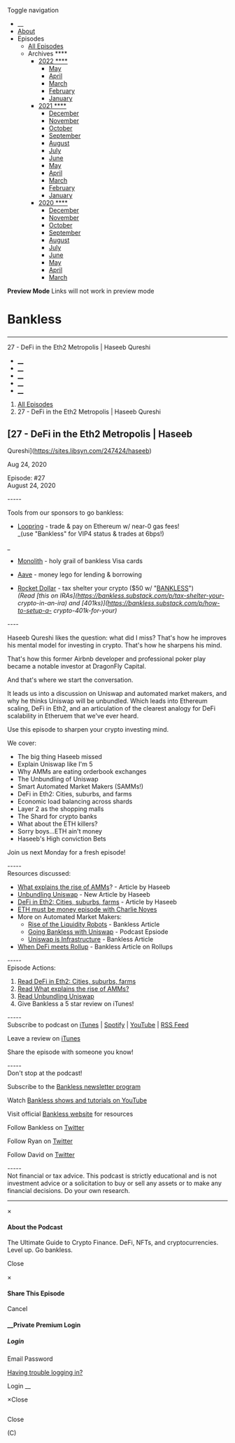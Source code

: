 Toggle navigation [](/247424 "Home Page")

  * __
  * [About]()
  * Episodes 
    * [All Episodes](/247424)
    * Archives ****
      * [2022 ****](/247424/2022)
        * [May](/247424/2022/05)
        * [April](/247424/2022/04)
        * [March](/247424/2022/03)
        * [February](/247424/2022/02)
        * [January](/247424/2022/01)
      * [2021 ****](/247424/2021)
        * [December](/247424/2021/12)
        * [November](/247424/2021/11)
        * [October](/247424/2021/10)
        * [September](/247424/2021/09)
        * [August](/247424/2021/08)
        * [July](/247424/2021/07)
        * [June](/247424/2021/06)
        * [May](/247424/2021/05)
        * [April](/247424/2021/04)
        * [March](/247424/2021/03)
        * [February](/247424/2021/02)
        * [January](/247424/2021/01)
      * [2020 ****](/247424/2020)
        * [December](/247424/2020/12)
        * [November](/247424/2020/11)
        * [October](/247424/2020/10)
        * [September](/247424/2020/09)
        * [August](/247424/2020/08)
        * [July](/247424/2020/07)
        * [June](/247424/2020/06)
        * [May](/247424/2020/05)
        * [April](/247424/2020/04)
        * [March](/247424/2020/03)

**Preview Mode** Links will not work in preview mode

# Bankless

###

* * *

27 - DeFi in the Eth2 Metropolis | Haseeb Qureshi

  * [__](http://twitter.com/banklesshq "Visit Us on Twitter")
  * [__](mailto:ryan@mythos.capital "Email This Podcast")
  * [__](http://feeds.libsyn.com/247424/rss "Subscribe to RSS Feed")
  * [__](https://podcasts.apple.com/us/podcast/bankless/id1499409058?ls=1 "Listen on Apple Podcasts")
  * [__](https://open.spotify.com/show/41TNnXSv5ExcQSzEGLlGhy "Listen on Spotify")

  1. [All Episodes](/247424)
  2. 27 - DeFi in the Eth2 Metropolis | Haseeb Qureshi

## [27 - DeFi in the Eth2 Metropolis | Haseeb
Qureshi](https://sites.libsyn.com/247424/haseeb)

Aug 24, 2020

Episode: #27  
August 24, 2020

\-----

Tools from our sponsors to go bankless:

  * [Loopring](https://bankless.cc/loopring-VIP) \- trade & pay on Ethereum w/ near-0 gas fees!  
_(use "Bankless" for VIP4 status & trades at 6bps!)  
  
_

  * [Monolith](https://bankless.cc/3e2TG4E) \- holy grail of bankless Visa cards  
  

  * [Aave](https://bankless.cc/aave) \- money lego for lending & borrowing  
  

  * [Rocket Dollar](https://bankless.cc/2C57MVW) \- tax shelter your crypto ($50 w/ "[BANKLESS](https://bankless.cc/2C57MVW)")  
_(Read  [this on IRAs](https://bankless.substack.com/p/tax-shelter-your-
crypto-in-an-ira) and [401ks)](https://bankless.substack.com/p/how-to-setup-a-
crypto-401k-for-your)_

\----

Haseeb Qureshi likes the question: what did I miss? That's how he improves his
mental model for investing in crypto. That's how he sharpens his mind.

That's how this former Airbnb developer and professional poker play became a
notable investor at DragonFly Capital.

And that's where we start the conversation.

It leads us into a discussion on Uniswap and automated market makers, and why
he thinks Uniswap will be unbundled. Which leads into Ethereum scaling, DeFi
in Eth2, and an articulation of the clearest analogy for DeFi scalability in
Etheruem that we've ever heard.

Use this episode to sharpen your crypto investing mind.

We cover:

  * The big thing Haseeb missed
  * Explain Uniswap like I'm 5
  * Why AMMs are eating orderbook exchanges
  * The Unbundling of Uniswap
  * Smart Automated Market Makers (SAMMs!)
  * DeFi in Eth2: Cities, suburbs, and farms
  * Economic load balancing across shards
  * Layer 2 as the shopping malls
  * The Shard for crypto banks
  * What about the ETH killers?
  * Sorry boys...ETH ain't money
  * Haseeb's High conviction Bets

Join us next Monday for a fresh episode!

\-----  
Resources discussed:

  * [ What explains the rise of AMMs](https://medium.com/dragonfly-research/what-explains-the-rise-of-amms-7d008af1c399)? - Article by Haseeb
  * [ Unbundling Uniswap](https://medium.com/dragonfly-research/unbundling-uniswap-the-future-of-on-chain-market-making-1c7d6948d570) \- New Article by Haseeb
  * [ DeFi in Eth2: Cities, suburbs, farms](https://bankless.substack.com/p/defi-in-eth2-cities-suburbs-farms) \- Article by Haseeb
  * [ ETH must be money episode with Charlie Noyes](http://podcast.banklesshq.com/26-eth-has-to-be-money-charlie-noyes)
  * More on Automated Market Makers:
    * [Rise of the Liquidity Robots](https://bankless.substack.com/p/rise-of-the-liquidity-robots-) \- Bankless Article
    * [ Going Bankless with Uniswap](https://bankless.substack.com/p/10-going-bankless-with-uniswap-caleb) \- Podcast Epsiode
    * [Uniswap is Infrastructure](https://bankless.substack.com/p/uniswap-is-infrastructure) \- Bankless Article
  * [When DeFi meets Rollup](https://bankless.substack.com/p/when-defi-meets-rollup) \- Bankless Article on Rollups

\-----  
Episode Actions:

  1. [ Read DeFi in Eth2: Cities, suburbs, farms](https://bankless.substack.com/p/defi-in-eth2-cities-suburbs-farms)
  2. [ Read What explains the rise of AMMs?](https://medium.com/dragonfly-research/what-explains-the-rise-of-amms-7d008af1c399)
  3. [ Read Unbundling Uniswap](https://medium.com/dragonfly-research/unbundling-uniswap-the-future-of-on-chain-market-making-1c7d6948d570)
  4. Give Bankless a 5 star review on iTunes!

\-----  
Subscribe to podcast on
[iTunes](https://podcasts.apple.com/us/podcast/bankless/id1499409058) |
[Spotify](https://open.spotify.com/show/41TNnXSv5ExcQSzEGLlGhy) |
[YouTube](https://www.youtube.com/c/bankless) | [RSS
Feed](http://podcast.banklesshq.com/)

Leave a review on
[iTunes](https://podcasts.apple.com/us/podcast/bankless/id1499409058)

Share the episode with someone you know!

\-----  
Don't stop at the podcast!

Subscribe to the [Bankless newsletter program](http://bankless.substack.com/)

Watch [Bankless shows and tutorials on
YouTube](https://www.youtube.com/c/bankless)

Visit official [Bankless website](http://banklesshq.com/) for resources

Follow Bankless on [Twitter](https://twitter.com/BanklessHQ)

Follow Ryan on [Twitter](https://twitter.com/ryansadams)

Follow David on [Twitter](https://twitter.com/TrustlessState)

\-----  
Not financial or tax advice. This podcast is strictly educational and is not
investment advice or a solicitation to buy or sell any assets or to make any
financial decisions.  Do your own research.

* * *

×

#### About the Podcast

The Ultimate Guide to Crypto Finance. DeFi, NFTs, and cryptocurrencies. Level
up. Go bankless.

Close

×

#### Share This Episode

Cancel

#### __Private Premium Login

##### Login

Email Password

[Having trouble logging in?](')

Login __

×Close

![]()

Close

(C)


